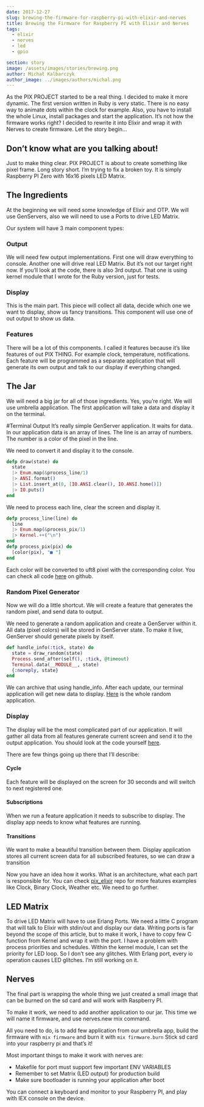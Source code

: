 ```yaml
---
date: 2017-12-27
slug: brewing-the-firmware-for-raspberry-pi-with-elixir-and-nerves
title: Brewing the Firmware for Raspberry PI with Elixir and Nerves
tags:
  - elixir
  - nerves
  - led
  - gpio

section: story
image: /assets/images/stories/brewing.png
author: Michał Kalbarczyk
author_image: ../images/authors/michal.png
---
```


As the PIX PROJECT started to be a real thing. I decided to make it more dynamic. The first version written in Ruby is very static. There is no easy way to animate dots within the clock for example. Also, you have to install the whole Linux, install packages and start the application. It’s not how the firmware works right? I decided to rewrite it into Elixir and wrap it with Nerves to create firmware. Let the story begin…

## Don’t know what are you talking about!

Just to make thing clear. PIX PROJECT is about to create something like pixel frame. Long story short. I’m trying to fix a broken toy. It is simply Raspberry PI Zero with 16x16 pixels LED Matrix.

## The Ingredients

At the beginning we will need some knowledge of Elixir and OTP. We will use GenServers, also we will need to use a Ports to drive LED Matrix.

Our system will have 3 main component types:

### Output

We will need few output implementations. First one will draw everything to console. Another one will drive real LED Matrix. But it’s not our target right now. If you’ll look at the code, there is also 3rd output. That one is using kernel module that I wrote for the Ruby version, just for tests.

### Display

This is the main part. This piece will collect all data, decide which one we want to display, show us fancy transitions. This component will use one of out output to show us data.

### Features

There will be a lot of this components. I called it features because it’s like features of out PIX THING. For example clock, temperature, notifications. Each feature will be programmed as a separate application that will generate its own output and talk to our display if everything changed.

## The Jar

We will need a big jar for all of those ingredients. Yes, you’re right. We will use umbrella application. The first application will take a data and display it on the terminal.

#Terminal Output
It’s really simple GenServer application. It waits for data. In our application data is an array of lines. The line is an array of numbers. The number is a color of the pixel in the line.

We need to convert it and display it to the console.

```elixir
defp draw(state) do
  state
  |> Enum.map(&process_line/1)
  |> ANSI.format()
  |> List.insert_at(0, [IO.ANSI.clear(), IO.ANSI.home()])
  |> IO.puts()
end
```

We need to process each line, clear the screen and display it.

```elixir
defp process_line(line) do
  line
  |> Enum.map(&process_pix/1)
  |> Kernel.++("\n")
end
defp process_pix(pix) do
  [color(pix), "■ "]
end
```

Each color will be converted to uft8 pixel with the corresponding color. You can check all code [here](https://github.com/fazibear/pix_elixir/blob/master/apps/terminal/lib/terminal.ex) on github.

### Random Pixel Generator

Now we will do a little shortcut. We will create a feature that generates the random pixel, and send data to output.

We need to generate a random application and create a GenServer within it. All data (pixel colors) will be stored in GenServer state. To make it live, GenServer should generate pixels by itself.

```elixir
def handle_info(:tick, state) do
  state = draw_random(state)
  Process.send_after(self(), :tick, @timeout)
  Terminal.data(__MODULE__, state)
  {:noreply, state}
end
```

We can archive that using handle_info. After each update, our terminal application will get new data to display. [Here](https://github.com/fazibear/pix_elixir/tree/master/apps/random) is the whole random application.

### Display

The display will be the most complicated part of our application. It will gather all data from all features generate current screen and send it to the output application. You should look at the code yourself [here](https://github.com/fazibear/pix_elixir/tree/master/apps/display/lib).

There are few things going up there that I’ll describe:

#### Cycle

Each feature will be displayed on the screen for 30 seconds and will switch to next registered one.

#### Subscriptions

When we run a feature application it needs to subscribe to display. The display app needs to know what features are running.

#### Transitions

We want to make a beautiful transition between them. Display application stores all current screen data for all subscribed features, so we can draw a transition

Now you have an idea how it works. What is an architecture, what each part is responsible for. You can check [pix_elixir](https://github.com/fazibear/pix_elixir) repo for more features examples like Clock, Binary Clock, Weather etc. We need to go further.

## LED Matrix

To drive LED Matrix will have to use Erlang Ports. We need a little C program that will talk to Elixir with stdin/out and display our data. Writing ports is far beyond the scope of this article, but to make it work, I have to copy few C function from Kernel and wrap it with the port.
I have a problem with process priorities and schedules. Within the kernel module, I can set the priority for LED loop. So I don’t see any glitches. With Erlang port, every io operation causes LED glitches. I’m still working on it.

## Nerves

The final part is wrapping the whole thing we just created a small image that can be burned on the sd card and will work with Raspberry PI.

To make it work, we need to add another application to our jar. This time we will name it firmware, and use nerves.new mix command.

All you need to do, is to add few application from our umbrella app, build the firmware with `mix firmware` and burn it with `mix firmware.burn` Stick sd card into your raspberry pi and that’s it!

Most important things to make it work with nerves are:

- Makefile for port must support few important ENV VARIABLES
- Remember to set Matrix (LED output) for production build
- Make sure bootloader is running your application after boot

You can connect a keyboard and monitor to your Raspberry PI, and play with IEX console on the device.
